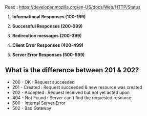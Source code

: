 Read : https://developer.mozilla.org/en-US/docs/Web/HTTP/Status


1) **Informational Responses (100-199)**
  
2) **Successful Responses (200-299)**
  
3) **Redirection messages (200-399)**
  
4) **Client Error Responses (400-499)**
  
5) **Server Error Responses (500-599)**


  ## What is the difference between 201 & 202?

    
  - 200 - OK : Request succeeded
  - 201 - Created : Request succeeded & new resource was created
  - 202 - Accepted : Request received but not yet acted upon
  - 404 - Not Found : Server can't find the requested resource
  - 500 - Internal Server Error
  - 502 - Bad Gateway

